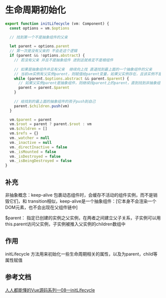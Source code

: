 # 生命周期初始化

```js
export function initLifecycle (vm: Component) {
  const options = vm.$options

  // 找到第一个不是抽象组件的父亲
  
  let parent = options.parent
  // 第一次是没有父亲的 不会走这个逻辑
  if (parent && !options.abstract) {
    // 若没有父亲 并且不是抽象组件 进到这就肯定不是根组件
    
    // 如果是抽象组件并且有父亲  继续向上找 直道找到最上面的一个抽象组件的父亲
    // 当前vm实例有父实例parent，则赋值给parent变量，如果父实例存在，且该实例不是抽象组件，则执行下面代码
    while (parent.$options.abstract && parent.$parent) {
      // 如果父实例parent是抽象组件，则继续找parent上的parent，直到找到非抽象组件为止。之后把当前vm实例push到定位的第一个非抽象parent的$children属性上
      parent = parent.$parent
    }
    
    // 给找到的最上面的抽象组件的孩子push到自己
    parent.$children.push(vm)
  }

  vm.$parent = parent
  vm.$root = parent ? parent.$root : vm
  vm.$children = []
  vm.$refs = {}
  vm._watcher = null
  vm._inactive = null
  vm._directInactive = false
  vm._isMounted = false
  vm._isDestroyed = false
  vm._isBeingDestroyed = false
}
```

## 补充

非抽象概念：keep-alive 包裹动态组件时，会缓存不活动的组件实例，而不是销毁它们，和 transition相似，keep-alive是一个抽象组件：[它本身不会渲染一个DOM元素，也不会出现在父组件链中]

$parent： 指定已创建的实例之父实例，在两者之间建立父子关系，子实例可以用this.parent访问父实例，子实例被推入父实例的children数组中


## 作用

initLifecycle 方法用来初始化一些生命周期相关的属性，以及为parent，child等属性赋值

## 参考文档

[人人都能懂的Vue源码系列—08—initLifecycle](https://segmentfault.com/a/1190000014849342)
